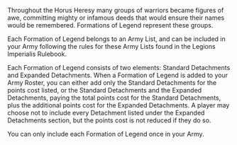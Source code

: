 Throughout the Horus Heresy many groups of warriors became figures of awe, committing mighty or infamous deeds that would ensure their names would be remembered. Formations of Legend represent these groups.

Each Formation of Legend belongs to an Army List, and can be included in your Army following the rules for these Army Lists found in the Legions Imperialis Rulebook.

Each Formation of Legend consists of two elements: Standard Detachments and Expanded Detachments. When a Formation of Legend is added to your Army Roster, you can either add only the Standard Detachments for the points cost listed, or the Standard Detachments and the Expanded Detachments, paying the total points cost for the Standard Detachments, plus the additional points cost for the Expanded Detachments. A player may choose not to include every Detachment listed under the Expanded Detachments section, but the points cost is not reduced if they do so.

You can only include each Formation of Legend once in your Army.